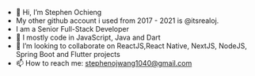 - 👋 Hi, I’m Stephen Ochieng
- My other github account i used from 2017 - 2021 is @itsrealoj.
- I am a Senior Full-Stack Developer
- 👀 I mostly code in JavaScript, Java and Dart
- 💞️ I’m looking to collaborate on ReactJS,React Native, NextJS, NodeJS, Spring Boot and Flutter projects
- 📫 How to reach me: stephenojwang1040@gmail.com
